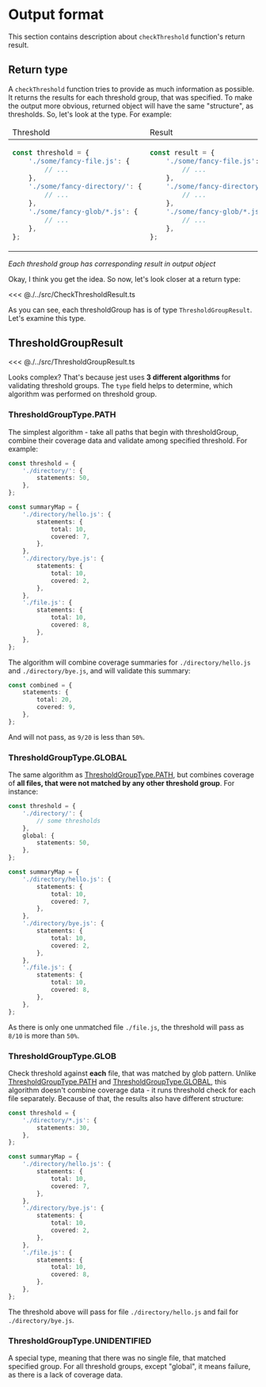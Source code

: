 # Output format

This section contains description about `checkThreshold` function's return result.

## Return type

A `checkThreshold` function tries to provide as much information as possible. It returns the results for each threshold group, that was specified. To make the output more obvious, returned object will have the same "structure", as thresholds. So, let's look at the type. For example:

<table>
<thead>
<tr>
<td>
Threshold
</td>
<td>
Result
</td>
</tr>
</thead>
<tbody>
<tr>
<td>

```ts
const threshold = {
	'./some/fancy-file.js': {
		// ...
	},
	'./some/fancy-directory/': {
		// ...
	},
	'./some/fancy-glob/*.js': {
		// ...
	},
};
```

</td>
<td>

```ts
const result = {
	'./some/fancy-file.js': {
		// ...
	},
	'./some/fancy-directory/': {
		// ...
	},
	'./some/fancy-glob/*.js': {
		// ...
	},
};
```

</td>
</tr>
</tbody>
</table>

_Each threshold group has corresponding result in output object_

Okay, I think you get the idea. So now, let's look closer at a return type:

<<< @./../src/CheckThresholdResult.ts

As you can see, each thresholdGroup has is of type `ThresholdGroupResult`. Let's examine this type.

## ThresholdGroupResult

<<< @./../src/ThresholdGroupResult.ts

Looks complex? That's because jest uses **3 different algorithms** for validating threshold groups. The `type` field helps to determine, which algorithm was performed on threshold group.

### ThresholdGroupType.PATH

The simplest algorithm - take all paths that begin with thresholdGroup, combine their coverage data and validate among specified threshold. For example:

```ts
const threshold = {
	'./directory/': {
		statements: 50,
	},
};

const summaryMap = {
	'./directory/hello.js': {
		statements: {
			total: 10,
			covered: 7,
		},
	},
	'./directory/bye.js': {
		statements: {
			total: 10,
			covered: 2,
		},
	},
	'./file.js': {
		statements: {
			total: 10,
			covered: 8,
		},
	},
};
```

The algorithm will combine coverage summaries for `./directory/hello.js` and `./directory/bye.js`, and will validate this summary:

```ts
const combined = {
	statements: {
		total: 20,
		covered: 9,
	},
};
```

And will not pass, as `9/20` is less than `50%`.

### ThresholdGroupType.GLOBAL

The same algorithm as [ThresholdGroupType.PATH](#thresholdgrouptype-path), but combines coverage of **all files, that were not matched by any other threshold group**. For instance:

```ts
const threshold = {
	'./directory/': {
		// some thresholds
	},
	global: {
		statements: 50,
	},
};

const summaryMap = {
	'./directory/hello.js': {
		statements: {
			total: 10,
			covered: 7,
		},
	},
	'./directory/bye.js': {
		statements: {
			total: 10,
			covered: 2,
		},
	},
	'./file.js': {
		statements: {
			total: 10,
			covered: 8,
		},
	},
};
```

As there is only one unmatched file `./file.js`, the threshold will pass as `8/10` is more than `50%`.

### ThresholdGroupType.GLOB

Check threshold against **each** file, that was matched by glob pattern. Unlike [ThresholdGroupType.PATH](#thresholdgrouptype-path) and [ThresholdGroupType.GLOBAL](#thresholdgrouptype-global), this algorithm doesn't combine coverage data - it runs threshold check for each file separately. Because of that, the results also have different structure:

```ts
const threshold = {
	'./directory/*.js': {
		statements: 30,
	},
};

const summaryMap = {
	'./directory/hello.js': {
		statements: {
			total: 10,
			covered: 7,
		},
	},
	'./directory/bye.js': {
		statements: {
			total: 10,
			covered: 2,
		},
	},
	'./file.js': {
		statements: {
			total: 10,
			covered: 8,
		},
	},
};
```

The threshold above will pass for file `./directory/hello.js` and fail for `./directory/bye.js`.

### ThresholdGroupType.UNIDENTIFIED

A special type, meaning that there was no single file, that matched specified group. For all threshold groups, except "global", it means failure, as there is a lack of coverage data.
